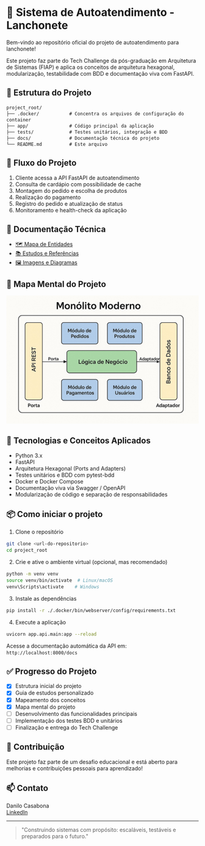# 🍔 Sistema de Autoatendimento - Lanchonete

Bem-vindo ao repositório oficial do projeto de autoatendimento para lanchonete!

Este projeto faz parte do Tech Challenge da pós-graduação em Arquitetura de Sistemas (FIAP) e aplica os conceitos de arquitetura hexagonal, modularização, testabilidade com BDD e documentação viva com FastAPI.

## 📂 Estrutura do Projeto

```
project_root/
├── .docker/           # Concentra os arquivos de configuração do container
├── app/               # Código principal da aplicação
├── tests/             # Testes unitários, integração e BDD
├── docs/              # Documentação técnica do projeto
└── README.md          # Este arquivo
```

## 🧭 Fluxo do Projeto

1. Cliente acessa a API FastAPI de autoatendimento
2. Consulta de cardápio com possibilidade de cache
3. Montagem do pedido e escolha de produtos
4. Realização do pagamento
5. Registro do pedido e atualização de status
6. Monitoramento e health-check da aplicação

## 🧩 Documentação Técnica

- [🗺️ Mapa de Entidades](docs/arquitetura/mapa-de-entidades.md)
- [📚 Estudos e Referências](docs/estudo/)
- [🖼️ Imagens e Diagramas](docs/imagens/)

## 🧠 Mapa Mental do Projeto

![Mapa Mental](/docs/imagens/mapa_mental_arquitetura_lanchonete.jpeg)

## 🚀 Tecnologias e Conceitos Aplicados

- Python 3.x
- FastAPI
- Arquitetura Hexagonal (Ports and Adapters)
- Testes unitários e BDD com pytest-bdd
- Docker e Docker Compose
- Documentação viva via Swagger / OpenAPI
- Modularização de código e separação de responsabilidades

## 📦 Como iniciar o projeto

1. Clone o repositório

```bash
git clone <url-do-repositorio>
cd project_root
```

2. Crie e ative o ambiente virtual (opcional, mas recomendado)

```bash
python -m venv venv
source venv/bin/activate  # Linux/macOS
venv\Scripts\activate    # Windows
```

3. Instale as dependências

```bash
pip install -r ./.docker/bin/webserver/config/requirements.txt
```

4. Execute a aplicação

```bash
uvicorn app.api.main:app --reload
```

Acesse a documentação automática da API em: `http://localhost:8000/docs`

## ✅ Progresso do Projeto

- [x] Estrutura inicial do projeto
- [x] Guia de estudos personalizado
- [x] Mapeamento dos conceitos
- [x] Mapa mental do projeto
- [ ] Desenvolvimento das funcionalidades principais
- [ ] Implementação dos testes BDD e unitários
- [ ] Finalização e entrega do Tech Challenge

## 📝 Contribuição

Este projeto faz parte de um desafio educacional e está aberto para melhorias e contribuições pessoais para aprendizado!

## 📫 Contato

Danilo Casabona  
[LinkedIn](https://www.linkedin.com/in/danilocasabona/)

---

> "Construindo sistemas com propósito: escaláveis, testáveis e preparados para o futuro."
